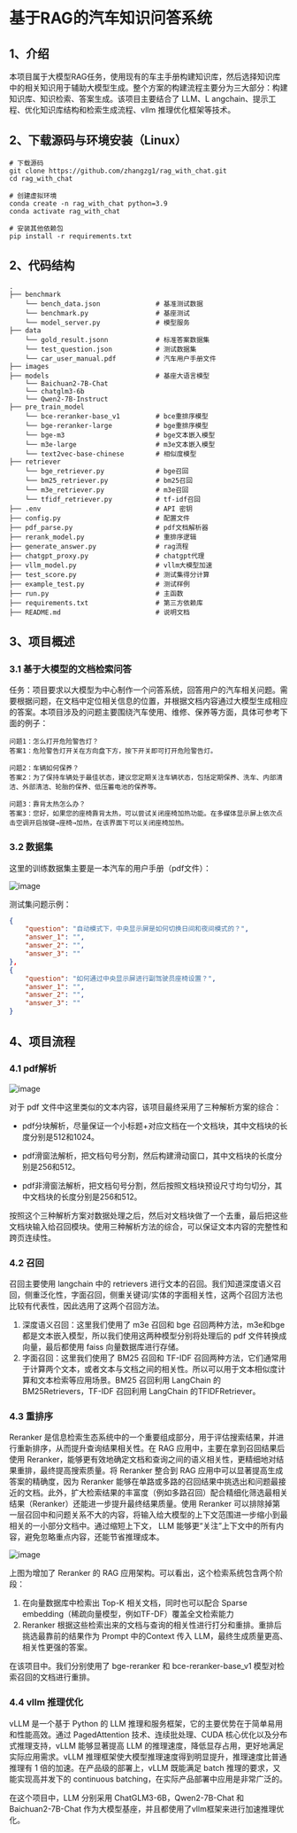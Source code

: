 # 基于RAG的汽车知识问答系统

## 1、介绍

本项目属于大模型RAG任务，使用现有的车主手册构建知识库，然后选择知识库中的相关知识用于辅助大模型生成。整个方案的构建流程主要分为三大部分：构建知识库、知识检索、答案生成。该项目主要结合了 LLM、L angchain、提示工程、优化知识库结构和检索生成流程、vllm 推理优化框架等技术。
## 2、下载源码与环境安装（Linux）

```
# 下载源码
git clone https://github.com/zhangzg1/rag_with_chat.git
cd rag_with_chat

# 创建虚拟环境
conda create -n rag_with_chat python=3.9
conda activate rag_with_chat

# 安装其他依赖包
pip install -r requirements.txt
```

## 2、代码结构

```text
.
├── benchmark
	└── bench_data.json              # 基准测试数据
    └── benchmark.py                 # 基座测试
    └── model_server.py              # 模型服务
├── data
    └── gold_result.jsonn            # 标准答案数据集     
    └── test_question.json           # 测试数据集 
    └── car_user_manual.pdf          # 汽车用户手册文件
├── images 
├── models                           # 基座大语言模型
	└── Baichuan2-7B-Chat        
    └── chatglm3-6b
	└── Qwen2-7B-Instruct        
├── pre_train_model 
	└── bce-reranker-base_v1         # bce重排序模型
	└── bge-reranker-large           # bge重排序模型 
    └── bge-m3                       # bge文本嵌入模型
    └── m3e-large                    # m3e文本嵌入模型 
	└── text2vec-base-chinese        # 相似度模型     
├── retriever
	└── bge_retriever.py             # bge召回    
    └── bm25_retriever.py            # bm25召回      
    └── m3e_retriever.py             # m3e召回
    └── tfidf_retriever.py           # tf-idf召回
├── .env                             # API 密钥
├── config.py                        # 配置文件
├── pdf_parse.py                     # pdf文档解析器
├── rerank_model.py                  # 重排序逻辑
├── generate_answer.py               # rag流程
├── chatgpt_proxy.py                 # chatgpt代理
├── vllm_model.py                    # vllm大模型加速
├── test_score.py                    # 测试集得分计算
├── example_test.py                  # 测试样例
├── run.py                           # 主函数
├── requirements.txt                 # 第三方依赖库
├── README.md                        # 说明文档             
```

## 3、项目概述

### 3.1 基于大模型的文档检索问答

任务：项目要求以大模型为中心制作一个问答系统，回答用户的汽车相关问题。需要根据问题，在文档中定位相关信息的位置，并根据文档内容通过大模型生成相应的答案。本项目涉及的问题主要围绕汽车使用、维修、保养等方面，具体可参考下面的例子：

```text
问题1：怎么打开危险警告灯？
答案1：危险警告灯开关在方向盘下方，按下开关即可打开危险警告灯。

问题2：车辆如何保养？
答案2：为了保持车辆处于最佳状态，建议您定期关注车辆状态，包括定期保养、洗车、内部清洁、外部清洁、轮胎的保养、低压蓄电池的保养等。

问题3：靠背太热怎么办？
答案3：您好，如果您的座椅靠背太热，可以尝试关闭座椅加热功能。在多媒体显示屏上依次点击空调开启按键→座椅→加热，在该界面下可以关闭座椅加热。
```

### 3.2 数据集

这里的训练数据集主要是一本汽车的用户手册（pdf文件）：

![image](https://github.com/zhangzg1/rag_with_chat/blob/main/images/image_fChhMjnifo.png)

测试集问题示例：

```json
{
    "question": "自动模式下，中央显示屏是如何切换日间和夜间模式的？",
    "answer_1": "",
    "answer_2": "",
    "answer_3": ""
},
{
    "question": "如何通过中央显示屏进行副驾驶员座椅设置？",
    "answer_1": "",
    "answer_2": "",
    "answer_3": ""
}
```

## 4、项目流程

### 4.1 pdf解析

![image](https://github.com/zhangzg1/rag_with_chat/blob/main/images/image_RiYKWHwtQa.png)

对于 pdf 文件中这里类似的文本内容，该项目最终采用了三种解析方案的综合：

- pdf分块解析，尽量保证一个小标题+对应文档在一个文档块，其中文档块的长度分别是512和1024。

- pdf滑窗法解析，把文档句号分割，然后构建滑动窗口，其中文档块的长度分别是256和512。

- pdf非滑窗法解析，把文档句号分割，然后按照文档块预设尺寸均匀切分，其中文档块的长度分别是256和512。

按照这个三种解析方案对数据处理之后，然后对文档块做了一个去重，最后把这些文档块输入给召回模块。使用三种解析方法的综合，可以保证文本内容的完整性和跨页连续性。

### 4.2 召回

召回主要使用 langchain 中的 retrievers 进行文本的召回。我们知道深度语义召回，侧重泛化性，字面召回，侧重关键词/实体的字面相关性，这两个召回方法也比较有代表性，因此选用了这两个召回方法。

1. 深度语义召回：这里我们使用了 m3e 召回和 bge 召回两种方法，m3e和bge都是文本嵌入模型，所以我们使用这两种模型分别将处理后的 pdf 文件转换成向量，最后都使用 faiss 向量数据库进行存储。
2. 字面召回：这里我们使用了 BM25 召回和 TF-IDF 召回两种方法，它们通常用于计算两个文本，或者文本与文档之间的相关性。所以可以用于文本相似度计算和文本检索等应用场景。BM25 召回利用 LangChain 的 BM25Retrievers，TF-IDF 召回利用 LangChain 的TFIDFRetriever。

### 4.3 重排序

Reranker 是信息检索生态系统中的一个重要组成部分，用于评估搜索结果，并进行重新排序，从而提升查询结果相关性。在 RAG 应用中，主要在拿到召回结果后使用 Reranker，能够更有效地确定文档和查询之间的语义相关性，更精细地对结果重排，最终提高搜索质量。将 Reranker 整合到 RAG 应用中可以显著提高生成答案的精确度，因为 Reranker 能够在单路或多路的召回结果中挑选出和问题最接近的文档。此外，扩大检索结果的丰富度（例如多路召回）配合精细化筛选最相关结果（Reranker）还能进一步提升最终结果质量。使用 Reranker 可以排除掉第一层召回中和问题关系不大的内容，将输入给大模型的上下文范围进一步缩小到最相关的一小部分文档中。通过缩短上下文， LLM 能够更“关注”上下文中的所有内容，避免忽略重点内容，还能节省推理成本。

![image](https://github.com/zhangzg1/rag_with_chat/blob/main/images/image_tL0rUhQiZB.png)

上图为增加了 Reranker 的 RAG 应用架构。可以看出，这个检索系统包含两个阶段：

1. 在向量数据库中检索出 Top-K 相关文档，同时也可以配合 Sparse embedding（稀疏向量模型，例如TF-DF）覆盖全文检索能力
2. Reranker 根据这些检索出来的文档与查询的相关性进行打分和重排。重排后挑选最靠前的结果作为 Prompt 中的Context 传入 LLM，最终生成质量更高、相关性更强的答案。

在该项目中。我们分别使用了 bge-reranker 和 bce-reranker-base_v1 模型对检索召回的文档进行重排。

### 4.4 vllm 推理优化

vLLM 是一个基于 Python 的 LLM 推理和服务框架，它的主要优势在于简单易用和性能高效。通过 PagedAttention 技术、连续批处理、CUDA 核心优化以及分布式推理支持，vLLM 能够显著提高 LLM 的推理速度，降低显存占用，更好地满足实际应用需求。vLLM 推理框架使大模型推理速度得到明显提升，推理速度比普通推理有 1 倍的加速。在产品级的部署上，vLLM 既能满足 batch 推理的要求，又能实现高并发下的 continuous batching，在实际产品部署中应用是非常广泛的。

在这个项目中，LLM 分别采用 ChatGLM3-6B，Qwen2-7B-Chat 和 Baichuan2-7B-Chat 作为大模型基座，并且都使用了vllm框架来进行加速推理优化。
